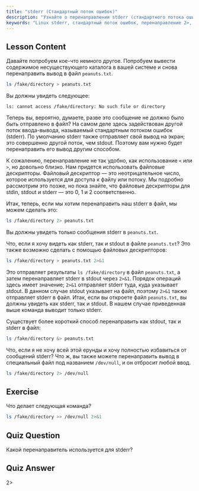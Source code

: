 ```yaml
---
title: "stderr (Стандартный поток ошибок)"
description: "Узнайте о перенаправлении stderr (стандартного потока ошибок) в Linux. Разберитесь с 2>, 2>&1, &> и /dev/null для обработки ошибок в Bash. Улучшите свои навыки работы с командной строкой Linux!"
keywords: "Linux stderr, стандартный поток ошибок, перенаправление 2>, 2>&1, перенаправление &>, /dev/null, обработка ошибок Bash, учебник по Linux, Linux для начинающих"
---
```


## Lesson Content

Давайте попробуем кое-что немного другое. Попробуем вывести содержимое несуществующего каталога в вашей системе и снова перенаправить вывод в файл `peanuts.txt`.

```bash
ls /fake/directory > peanuts.txt
```

Вы должны увидеть следующее:

```plaintext
ls: cannot access /fake/directory: No such file or directory
```

Теперь вы, вероятно, думаете, разве это сообщение не должно было быть отправлено в файл? На самом деле здесь задействован другой поток ввода-вывода, называемый стандартным потоком ошибок (stderr). По умолчанию stderr также отправляет свой вывод на экран; это совершенно другой поток, чем stdout. Поэтому вам нужно будет перенаправить его вывод другим способом.

К сожалению, перенаправление не так удобно, как использование `<` или `>`, но довольно близко. Нам придется использовать файловые дескрипторы. Файловый дескриптор — это неотрицательное число, которое используется для доступа к файлу или потоку. Мы подробно рассмотрим это позже, но пока знайте, что файловые дескрипторы для stdin, stdout и stderr — это 0, 1 и 2 соответственно.

Итак, теперь, если мы хотим перенаправить наш stderr в файл, мы можем сделать это:

```bash
ls /fake/directory 2> peanuts.txt
```

Вы должны увидеть только сообщения stderr в `peanuts.txt`.

Что, если я хочу видеть как stderr, так и stdout в файле `peanuts.txt`? Это также возможно сделать с помощью файловых дескрипторов:

```bash
ls /fake/directory > peanuts.txt 2>&1
```

Это отправляет результаты `ls /fake/directory` в файл `peanuts.txt`, а затем перенаправляет stderr в stdout через `2>&1`. Порядок операций здесь имеет значение; `2>&1` отправляет stderr туда, куда указывает stdout. В данном случае stdout указывает на файл, поэтому `2>&1` также отправляет stderr в файл. Итак, если вы откроете файл `peanuts.txt`, вы должны увидеть как stderr, так и stdout. В нашем случае приведенная выше команда выводит только stderr.

Существует более короткий способ перенаправить как stdout, так и stderr в файл:

```bash
ls /fake/directory &> peanuts.txt
```

Что, если я не хочу всей этой ерунды и хочу полностью избавиться от сообщений stderr? Что ж, вы также можете перенаправить вывод в специальный файл под названием `/dev/null`, и он отбросит любой ввод.

```bash
ls /fake/directory 2> /dev/null
```

## Exercise

Что делает следующая команда?

```bash
ls /fake/directory >> /dev/null 2>&1
```

## Quiz Question

Какой перенаправитель используется для stderr?

## Quiz Answer

2>
